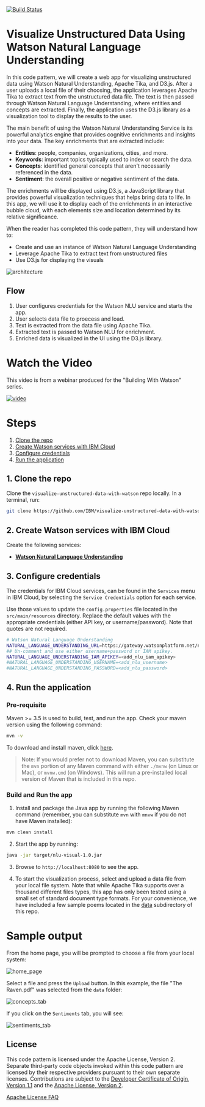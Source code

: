 [![Build Status](https://travis-ci.org/IBM/visualize-unstructured-data-with-watson.svg?branch=master)](https://travis-ci.org/IBM/visualize-unstructured-data-with-watson)

# Visualize Unstructured Data Using Watson Natural Language Understanding

In this code pattern, we will create a web app for visualizing unstructured data using Watson Natural Understanding, Apache Tika, and D3.js. After a user uploads a local file of their choosing, the application leverages Apache Tika to extract text from the unstructured data file. The text is then passed through Watson Natural Language Understanding, where entities and concepts are extracted. Finally, the application uses the D3.js library as a visualization tool to display the results to the user.

The main benefit of using the Watson Natural Understanding Service is its powerful analytics engine that provides cognitive enrichments and insights into your data. The key enrichments that are extracted include:

* **Entities**: people, companies, organizations, cities, and more.
* **Keywords**: important topics typically used to index or search the data.
* **Concepts**: identified general concepts that aren't necessarily referenced in the data.
* **Sentiment**: the overall positive or negative sentiment of the data.

The enrichments will be displayed using D3.js, a JavaScript library that provides  powerful visualization techniques that helps bring data to life. In this app, we will use it to display each of the enrichments in an interactive bubble cloud, with each elements size and location determined by its relative significance.

When the reader has completed this code pattern, they will understand how to:

* Create and use an instance of Watson Natural Language Understanding
* Leverage Apache Tika to extract text from unstructured files
* Use D3.js for displaying the visuals

![architecture](doc/source/images/architecture.png)

## Flow

1. User configures credentials for the Watson NLU service and starts the app.
1. User selects data file to proecess and load.
1. Text is extracted from the data file using Apache Tika.
1. Extracted text is passed to Watson NLU for enrichment.
1. Enriched data is visualized in the UI using the D3.js library.

# Watch the Video

This video is from a webinar produced for the "Building With Watson" series.

[![video](http://img.youtube.com/vi/rqKPQNyl6Xk/0.jpg)](http://www.youtube.com/watch?v=rqKPQNyl6Xk "")

# Steps

1. [Clone the repo](#1-clone-the-repo)
1. [Create Watson services with IBM Cloud](#2-create-watson-services-with-ibm-cloud)
1. [Configure credentials](#3-configure-credentials)
1. [Run the application](#4-run-the-application)

## 1. Clone the repo

Clone the `visualize-unstructured-data-with-watson` repo locally. In a terminal, run:

```bash
git clone https://github.com/IBM/visualize-unstructured-data-with-watson
```

## 2. Create Watson services with IBM Cloud

Create the following services:

* [**Watson Natural Language Understanding**](https://console.ng.bluemix.net/catalog/services/natural-language-understanding)

## 3. Configure credentials

The credentials for IBM Cloud services, can be found in the ``Services`` menu in IBM Cloud, by selecting the ``Service Credentials`` option for each service.

Use those values to update the `config.properties` file located in the `src/main/resources` directory. Replace the default values with the appropriate credentials (either API key, or username/password). Note that quotes are not required.

```bash
# Watson Natural Language Understanding
NATURAL_LANGUAGE_UNDERSTANDING_URL=https://gateway.watsonplatform.net/natural-language-understanding/api
## Un-comment and use either username+password or IAM apikey.
NATURAL_LANGUAGE_UNDERSTANDING_IAM_APIKEY=<add_nlu_iam_apikey>
#NATURAL_LANGUAGE_UNDERSTANDING_USERNAME=<add_nlu_username>
#NATURAL_LANGUAGE_UNDERSTANDING_PASSWORD=<add_nlu_password>
```

## 4. Run the application

### Pre-requisite

Maven >= 3.5 is used to build, test, and run the app. Check your maven version using the following command:

```bash
mvn -v
```

To download and install maven, click [here](https://maven.apache.org/download.cgi).

> Note: If you would prefer not to download Maven, you can substitute the `mvn` portion of any Maven command with either `./mvnw` (on Linux or Mac), or `mvnw.cmd` (on Windows). This will run a pre-installed local version of Maven that is included in this repo.

### Build and Run the app

1. Install and package the Java app by running the following Maven command (remember, you can substitute `mvn` with `mnvw` if you do not have Maven installed):

```bash
mvn clean install
```

2. Start the app by running:

```bash
java -jar target/nlu-visual-1.0.jar
``` 

3. Browse to `http://localhost:8080` to see the app.

4. To start the visualization process, select and upload a data file from your local file system. Note that while Apache Tika supports over a thousand different files types, this app has only been tested using a small set of standard document type formats. For your convenience, we have included a few sample poems located in the [data](/data) subdirectory of this repo.

# Sample output

From the home page, you will be prompted to choose a file from your local system:

![home_page](doc/source/images/home-page.png)

Select a file and press the `Upload` button. In this example, the file "The Raven.pdf" was selected from the `data` folder:

![concepts_tab](doc/source/images/raven-concepts.png)

If you click on the `Sentiments` tab, you will see:

![sentiments_tab](doc/source/images/raven-sentiments.png)

## License

This code pattern is licensed under the Apache License, Version 2. Separate third-party code objects invoked within this code pattern are licensed by their respective providers pursuant to their own separate licenses. Contributions are subject to the [Developer Certificate of Origin, Version 1.1](https://developercertificate.org/) and the [Apache License, Version 2](http://www.apache.org/licenses/LICENSE-2.0.txt).

[Apache License FAQ](http://www.apache.org/foundation/license-faq.html#WhatDoesItMEAN)